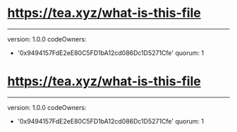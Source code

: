# https://tea.xyz/what-is-this-file
---
version: 1.0.0
codeOwners:
  - '0x9494157FdE2eE80C5FD1bA12cd086Dc1D5271Cfe'
quorum: 1
# https://tea.xyz/what-is-this-file
---
version: 1.0.0
codeOwners:
  - '0x9494157FdE2eE80C5FD1bA12cd086Dc1D5271Cfe'
quorum: 1
